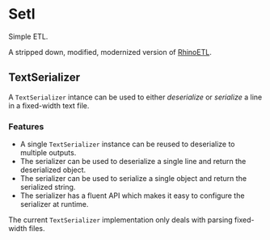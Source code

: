 # Setl
Simple ETL.

A stripped down, modified, modernized version of 
[RhinoETL](https://github.com/ayende/rhino-etl).

## TextSerializer
A `TextSerializer` intance can be used to either *deserialize* or *serialize* 
a line in a fixed-width text file.

### Features
* A single `TextSerializer` instance can be reused to deserialize to multiple outputs.
* The serializer can be used to deserialize a single line and return the 
  deserialized object.
* The serializer can be used to serialize a single object and return the 
  serialized string.
* The serializer has a fluent API which makes it easy to configure the 
  serializer at runtime.

The current `TextSerializer` implementation only deals with parsing fixed-width 
files.
